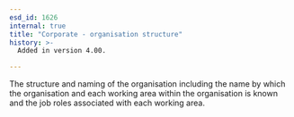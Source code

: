 ```yaml
---
esd_id: 1626
internal: true
title: "Corporate - organisation structure"
history: >-
  Added in version 4.00.

---
```


The structure and naming of the organisation including the name by which the organisation and each working area within the organisation is known and the job roles associated with each working area.

